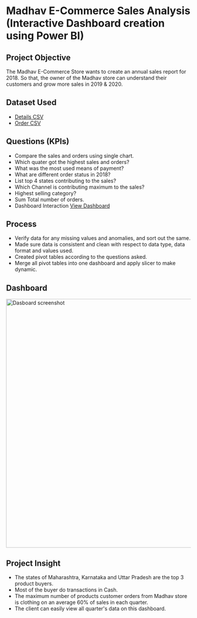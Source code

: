 # Madhav E-Commerce Sales Analysis (Interactive Dashboard creation using Power BI)
## Project Objective 
The Madhav E-Commerce Store wants to create an annual sales report for 2018. So that, the owner of the Madhav store can understand their customers and grow more sales in 2019 & 2020.
## Dataset Used 
- <a href="https://github.com/Nishant1O1/Online-Sales-Dashboard/blob/main/Details.csv">Details CSV</a>
- <a href="https://github.com/Nishant1O1/Online-Sales-Dashboard/blob/main/Orders.csv">Order CSV</a>

## Questions (KPIs)
- Compare the sales and orders using single chart.
- Which quater got the highest sales and orders?
- What was the most used means of payment?
- What are different order status in 2018?
- List top 4 states contributing to the sales?
- Which Channel is contributing maximum to the sales?
- Highest selling category?
- Sum Total number of orders.
- Dashboard Interaction <a href="https://github.com/Nishant1O1/Online-Sales-Dashboard/blob/main/Dasboard%20screenshot.png"> View Dashboard</a>

## Process
- Verify data for any missing values and anomalies, and sort out the same.
- Made sure data is consistent and clean with respect to data type, data format and values used.
- Created pivot tables according to the questions asked.
- Merge all pivot tables into one dashboard and apply slicer to make dynamic.

## Dashboard
<img width="677" alt="Dasboard screenshot" src="https://github.com/user-attachments/assets/943be19c-b4ba-4e6a-971d-a0e1839289ed" />

## Project Insight
- The states of Maharashtra, Karnataka and Uttar Pradesh are the top 3 product buyers.
- Most of the buyer do transactions in Cash.
- The maximum number of products customer orders from Madhav store is clothing on an average 60% of sales in each quarter.
- The client can easily view all quarter's data on this dashboard. 

